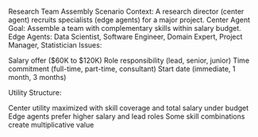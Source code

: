 Research Team Assembly Scenario
Context: A research director (center agent) recruits specialists (edge agents) for a major project.
Center Agent Goal: Assemble a team with complementary skills within salary budget.
Edge Agents: Data Scientist, Software Engineer, Domain Expert, Project Manager, Statistician
Issues:

Salary offer ($60K to $120K)
Role responsibility (lead, senior, junior)
Time commitment (full-time, part-time, consultant)
Start date (immediate, 1 month, 3 months)

Utility Structure:

Center utility maximized with skill coverage and total salary under budget
Edge agents prefer higher salary and lead roles
Some skill combinations create multiplicative value